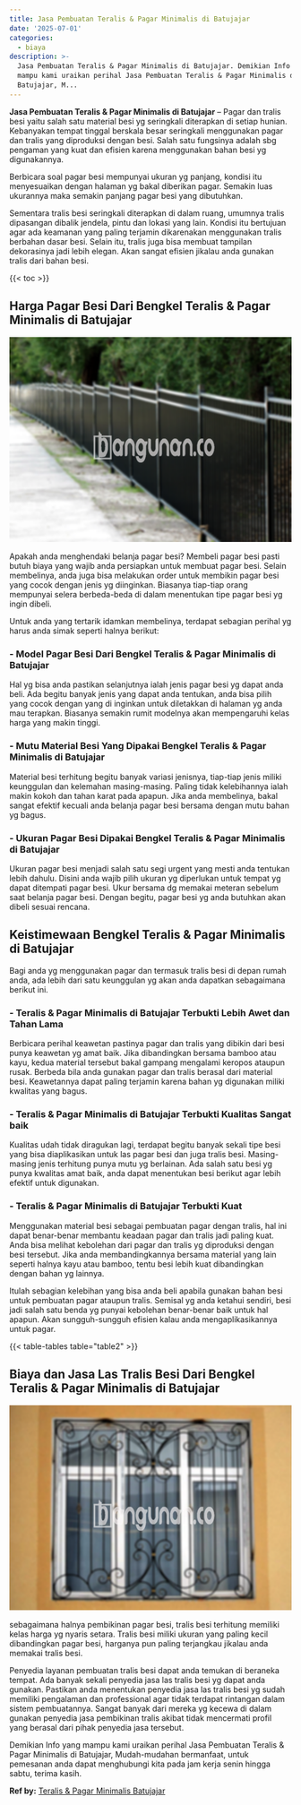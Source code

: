 ```yaml
---
title: Jasa Pembuatan Teralis & Pagar Minimalis di Batujajar
date: '2025-07-01'
categories:
  - biaya
description: >-
  Jasa Pembuatan Teralis & Pagar Minimalis di Batujajar. Demikian Info yang
  mampu kami uraikan perihal Jasa Pembuatan Teralis & Pagar Minimalis di
  Batujajar, M...
---
```


**Jasa Pembuatan Teralis & Pagar Minimalis di Batujajar** – Pagar dan tralis besi yaitu salah satu material besi yg seringkali diterapkan di setiap hunian. Kebanyakan tempat tinggal berskala besar seringkali menggunakan pagar dan tralis yang diproduksi dengan besi. Salah satu fungsinya adalah sbg pengaman yang kuat dan efisien karena menggunakan bahan besi yg digunakannya.

Berbicara soal pagar besi mempunyai ukuran yg panjang, kondisi itu menyesuaikan dengan halaman yg bakal diberikan pagar. Semakin luas ukurannya maka semakin panjang pagar besi yang dibutuhkan.

Sementara tralis besi seringkali diterapkan di dalam ruang, umumnya tralis dipasangan dibalik jendela, pintu dan lokasi yang lain. Kondisi itu bertujuan agar ada keamanan yang paling terjamin dikarenakan menggunakan tralis berbahan dasar besi. Selain itu, tralis juga bisa membuat tampilan dekorasinya jadi lebih elegan. Akan sangat efisien jikalau anda gunakan tralis dari bahan besi.

{{< toc >}}

## Harga Pagar Besi Dari Bengkel Teralis & Pagar Minimalis di Batujajar

![Jasa Pembuatan Teralis & Pagar Minimalis di Batujajar](/images/pagar-minimalis-murah-64.png)

Apakah anda menghendaki belanja pagar besi? Membeli pagar besi pasti butuh biaya yang wajib anda persiapkan untuk membuat pagar besi. Selain membelinya, anda juga bisa melakukan order untuk membikin pagar besi yang cocok dengan jenis yg diinginkan. Biasanya tiap-tiap orang mempunyai selera berbeda-beda di dalam menentukan tipe pagar besi yg ingin dibeli.

Untuk anda yang tertarik idamkan membelinya, terdapat sebagian perihal yg harus anda simak seperti halnya berikut:
### \- Model Pagar Besi Dari Bengkel Teralis & Pagar Minimalis di Batujajar

Hal yg bisa anda pastikan selanjutnya ialah jenis pagar besi yg dapat anda beli. Ada begitu banyak jenis yang dapat anda tentukan, anda bisa pilih yang cocok dengan yang di inginkan untuk diletakkan di halaman yg anda mau terapkan. Biasanya semakin rumit modelnya akan mempengaruhi kelas harga yang makin tinggi.

### \- Mutu Material Besi Yang Dipakai Bengkel Teralis & Pagar Minimalis di Batujajar

Material besi terhitung begitu banyak variasi jenisnya, tiap-tiap jenis miliki keunggulan dan kelemahan masing-masing. Paling tidak kelebihannya ialah makin kokoh dan tahan karat pada apapun. Jika anda membelinya, bakal sangat efektif kecuali anda belanja pagar besi bersama dengan mutu bahan yg bagus.

### \- Ukuran Pagar Besi Dipakai Bengkel Teralis & Pagar Minimalis di Batujajar

Ukuran pagar besi menjadi salah satu segi urgent yang mesti anda tentukan lebih dahulu. Disini anda wajib pilih ukuran yg diperlukan untuk tempat yg dapat ditempati pagar besi. Ukur bersama dg memakai meteran sebelum saat belanja pagar besi. Dengan begitu, pagar besi yg anda butuhkan akan dibeli sesuai rencana.

## Keistimewaan Bengkel Teralis & Pagar Minimalis di Batujajar

Bagi anda yg menggunakan pagar dan termasuk tralis besi di depan rumah anda, ada lebih dari satu keunggulan yg akan anda dapatkan sebagaimana berikut ini.

### \- Teralis & Pagar Minimalis di Batujajar Terbukti Lebih Awet dan Tahan Lama

Berbicara perihal keawetan pastinya pagar dan tralis yang dibikin dari besi punya keawetan yg amat baik. Jika dibandingkan bersama bamboo atau kayu, kedua material tersebut bakal gampang mengalami keropos ataupun rusak. Berbeda bila anda gunakan pagar dan tralis berasal dari material besi. Keawetannya dapat paling terjamin karena bahan yg digunakan miliki kwalitas yang bagus.

### \- Teralis & Pagar Minimalis di Batujajar Terbukti Kualitas Sangat baik

Kualitas udah tidak diragukan lagi, terdapat begitu banyak sekali tipe besi yang bisa diaplikasikan untuk las pagar besi dan juga tralis besi. Masing-masing jenis terhitung punya mutu yg berlainan. Ada salah satu besi yg punya kwalitas amat baik, anda dapat menentukan besi berikut agar lebih efektif untuk digunakan.

### \- Teralis & Pagar Minimalis di Batujajar Terbukti Kuat

Menggunakan material besi sebagai pembuatan pagar dengan tralis, hal ini dapat benar-benar membantu keadaan pagar dan tralis jadi paling kuat. Anda bisa melihat kebolehan dari pagar dan tralis yg diproduksi dengan besi tersebut. Jika anda membandingkannya bersama material yang lain seperti halnya kayu atau bamboo, tentu besi lebih kuat dibandingkan dengan bahan yg lainnya.

Itulah sebagian kelebihan yang bisa anda beli apabila gunakan bahan besi untuk pembuatan pagar ataupun tralis. Semisal yg anda ketahui sendiri, besi jadi salah satu benda yg punyai kebolehan benar-benar baik untuk hal apapun. Akan sungguh-sungguh efisien kalau anda mengaplikasikannya untuk pagar.

{{< table-tables table="table2" >}}

## Biaya dan Jasa Las Tralis Besi Dari Bengkel Teralis & Pagar Minimalis di Batujajar

![Jasa Pembuatan Teralis & Pagar Minimalis di Batujajar](/images/teralis-minimalis-murah-26.png)

sebagaimana halnya pembikinan pagar besi, tralis besi terhitung memiliki kelas harga yg nyaris setara. Tralis besi miliki ukuran yang paling kecil dibandingkan pagar besi, harganya pun paling terjangkau jikalau anda memakai tralis besi.

Penyedia layanan pembuatan tralis besi dapat anda temukan di beraneka tempat. Ada banyak sekali penyedia jasa las tralis besi yg dapat anda gunakan. Pastikan anda menentukan penyedia jasa las tralis besi yg sudah memiliki pengalaman dan professional agar tidak terdapat rintangan dalam sistem pembuatannya. Sangat banyak dari mereka yg kecewa di dalam gunakan penyedia jasa pembikinan tralis akibat tidak mencermati profil yang berasal dari pihak penyedia jasa tersebut.

Demikian Info yang mampu kami uraikan perihal Jasa Pembuatan Teralis & Pagar Minimalis di Batujajar, Mudah-mudahan bermanfaat, untuk pemesanan anda dapat menghubungi kita pada jam kerja senin hingga sabtu, terima kasih.

**Ref by:** [Teralis & Pagar Minimalis Batujajar](https://id.wikipedia.org/wiki/Teralis)
